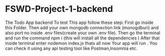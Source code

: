 # FSWD-Project-1-backend
The Todo App backend
To test This app follow these step:
First go inside this Folder.
Then add your  own mongodb connection link (monogdburi) and also port no inside .env files(create your own .env file).
Then go the terminal and run the command  npm i (this will  install all the dependencies )
After that  inside terminal enter nodemon index.js
thats all now Your app will run . You can check it using any api testing tool like Postman,Insomnia etc.
